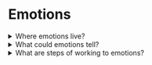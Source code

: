 # Emotions

<details>
  <summary>Where emotions live?</summary>

**The neocortex** - It is the part of a brain, that creates thoughts that is responsible for awareness, logic, rationality. wherein it take a lot of energy and works slower that a reptilian brain and a limbic system.

**The limbic system** - It is more complicated part of a brain that is responsible for emotions.

**The reptilian brain** - It is the older part of the brain. Tasks are simple and automate.

</details>

<details>
  <summary>What could emotions tell?</summary>

**Anger** - I see obstacles on the way to my purpose, prepare to destroy them, prepare to fight.

**Joy** - I am where I have to be, make or get what I like.

**Fear** - I feal a threat, but I don't have resources to chose affective behavior.

**Sadness** - I see to the past that I cannot get back.

**Calmness** - I see to outside world without emotions or estimations.

**Contempt** - I compare a few apportunities that are good for my purposes.

</details>

<details>
  <summary>What are steps of working to emotions?</summary>

1. Take a pause;
2. Name your emotion in the mind;
3. Treat emotion as attitude;
4. Analize emotion.

</details>
